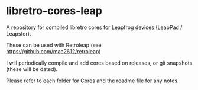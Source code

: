 # libretro-cores-leap
 
A repository for compiled libretro cores for Leapfrog devices (LeapPad / Leapster).

These can be used with Retroleap (see https://github.com/mac2612/retroleap)

I will periodically compile and add cores based on releases, or git snapshots (these will be dated).

Please refer to each folder for Cores and the readme file for any notes.

